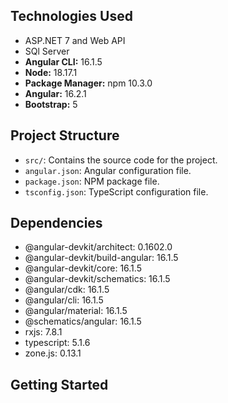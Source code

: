 ## Technologies Used

- ASP.NET 7 and Web API
- SQl Server
- **Angular CLI:** 16.1.5
- **Node:** 18.17.1
- **Package Manager:** npm 10.3.0
- **Angular:** 16.2.1
- **Bootstrap:** 5

## Project Structure

- `src/`: Contains the source code for the project.
- `angular.json`: Angular configuration file.
- `package.json`: NPM package file.
- `tsconfig.json`: TypeScript configuration file.



## Dependencies
- @angular-devkit/architect: 0.1602.0
 - @angular-devkit/build-angular: 16.1.5
 - @angular-devkit/core: 16.1.5
- @angular-devkit/schematics: 16.1.5
 - @angular/cdk: 16.1.5
- @angular/cli: 16.1.5
- @angular/material: 16.1.5
- @schematics/angular: 16.1.5
 - rxjs: 7.8.1
- typescript: 5.1.6
- zone.js: 0.13.1


## Getting Started



